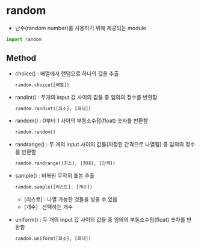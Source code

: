 # random

* 난수(random number)를 사용하기 위해 제공되는 module

```python
import random
```



## Method

* choice() : 배열에서 랜덤으로 하나의 값을 추출

  ```python
  random.choice([배열])
  ```

* randint() : 두개의 input 값 사이의 값들 중 임의의 정수를 반환함

  ```python
  random.randint([최소], [최대])
  ```

* random() : 0부터 1 사이의 부동소수점(float) 숫자를 반환함

  ```python
  random.random()
  ```

* randrange() : 두 개의 input 사이의 값들(지정된 간격으로 나열됨) 중 임의의 정수를 반환함

  ```python
  random.randrange([최소], [최대], [간격])
  ```

* sample() : 비복원 무작위 표본 추출

  ```python
  random.sample([리스트], [개수])
  ```

  * [리스트] : 나열 가능한 것들을 넣을 수 있음
  * [개수] : 선택하는 개수

* uniform() : 두 개의 input 값 사이의 값들 중 임의의 부동소수점(float) 숫자를 반환함

  ```python
  random.uniform([최소], [최대])
  ```

  

  

  